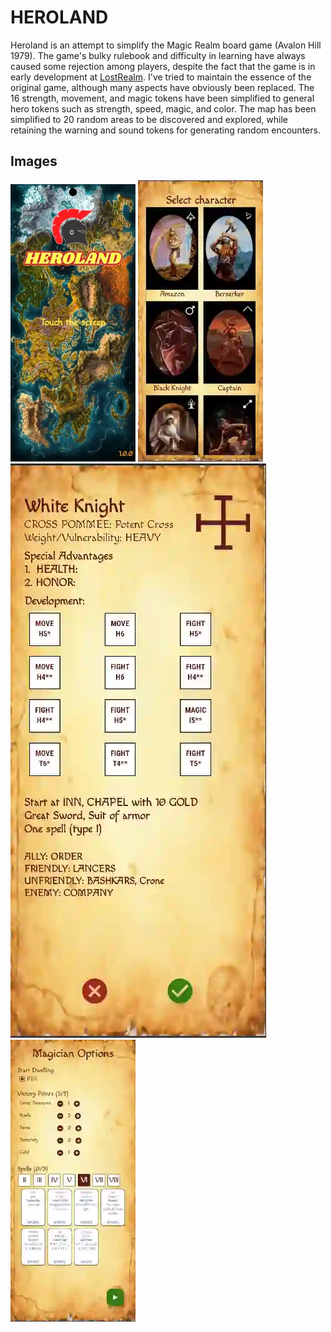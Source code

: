 # HEROLAND

Heroland is an attempt to simplify the Magic Realm board game (Avalon Hill 1979).
The game's bulky rulebook and difficulty in learning have always caused some rejection among players, despite the fact that the game is in early development at [LostRealm](https://github.com/Manolek1975/lostrealm).
I've tried to maintain the essence of the original game, although many aspects have obviously been replaced. The 16 strength, movement, and magic tokens have been simplified to general hero tokens such as strength, speed, magic, and color.
The map has been simplified to 20 random areas to be discovered and explored, while retaining the warning and sound tokens for generating random encounters.

## Images

![readme.png](intro.webp) ![readme.png](select.webp) ![readme.png](detail.webp) ![readme.png](options.webp)

